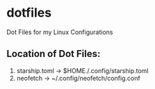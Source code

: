 # dotfiles
Dot Files for my Linux Configurations


## Location of Dot Files:

1. starship.toml -> $HOME./.config/starship.toml
2. neofetch -> ~/.config/neofetch/config.conf

